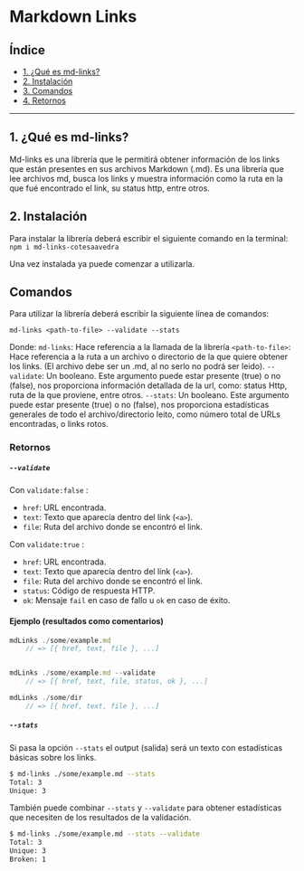 # Markdown Links

## Índice

* [1. ¿Qué es md-links?](#1-¿Qué-es-md-links?)
* [2. Instalación](#2-Instalación)
* [3. Comandos](#3-Comandos)
* [4. Retornos](#4-Retornos)


***

## 1. ¿Qué es md-links?
Md-links es una librería que le permitirá obtener información de los links que están presentes en sus archivos Markdown (.md). Es una librería que lee archivos md, busca los links y muestra información como la ruta en la que fué encontrado el link, su status http, entre otros.


## 2. Instalación

Para instalar la librería deberá escribir el siguiente comando en la terminal: 
`npm i md-links-cotesaavedra`

Una vez instalada ya puede comenzar a utilizarla.

## Comandos

Para utilizar la librería deberá escribir la siguiente línea de comandos: 

`md-links <path-to-file> --validate --stats`

Donde:
`md-links`: Hace referencia a la llamada de la librería
`<path-to-file>`: Hace referencia a la ruta a un archivo o directorio de la que quiere obtener los links. (El archivo debe ser un .md, al no serlo no podrá ser leido).
`--validate`: Un booleano. Este argumento puede estar presente (true) o no (false), nos proporciona información detallada de la url, como: status Http, ruta de la que proviene, entre otros. 
`--stats`: Un booleano. Este argumento puede estar presente (true) o no (false), nos proporciona estadísticas generales de todo el archivo/directorio leito, como número total de URLs encontradas, o links rotos.

### Retornos

##### `--validate`

Con `validate:false` :

* `href`: URL encontrada.
* `text`: Texto que aparecía dentro del link (`<a>`).
* `file`: Ruta del archivo donde se encontró el link.

Con `validate:true` :

* `href`: URL encontrada.
* `text`: Texto que aparecía dentro del link (`<a>`).
* `file`: Ruta del archivo donde se encontró el link.
* `status`: Código de respuesta HTTP.
* `ok`: Mensaje `fail` en caso de fallo u `ok` en caso de éxito.

#### Ejemplo (resultados como comentarios)

```js
mdLinks ./some/example.md
    // => [{ href, text, file }, ...]


mdLinks ./some/example.md --validate
    // => [{ href, text, file, status, ok }, ...]

mdLinks ./some/dir
    // => [{ href, text, file }, ...]

```

##### `--stats`

Si pasa la opción `--stats` el output (salida) será un texto con estadísticas básicas sobre los links.

```sh
$ md-links ./some/example.md --stats
Total: 3
Unique: 3
```

También puede combinar `--stats` y `--validate` para obtener estadísticas que necesiten de los resultados de la validación.

```sh
$ md-links ./some/example.md --stats --validate
Total: 3
Unique: 3
Broken: 1
```
